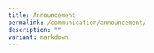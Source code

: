 ```yaml
---
title: Announcement
permalink: /communication/announcement/
description: ""
variant: markdown
---
```

